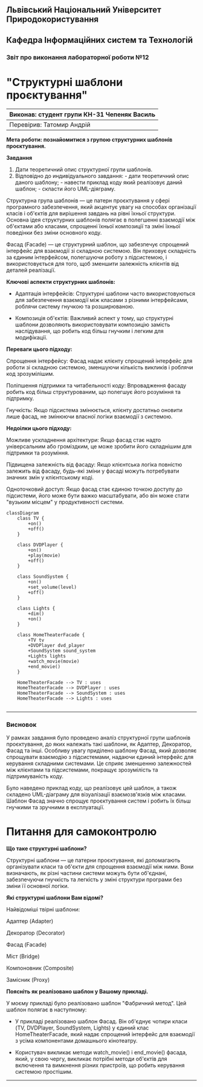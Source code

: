 ## Львівський Національний Університет Природокористування
## Кафедра Інформаційних систем та Технологій



### Звіт про виконання лабораторної роботи №12
# "Структурні шаблони проєктування"



| Виконав: студент групи КН-31 Чепеняк Василь|
|--------------------------------------------|
| Перевірив: Татомир Андрій                  |




**Мета роботи: познайомитися з групою структурних шаблонів проєктування.**


**Завдання**

1. Дати теоретичний опис структурної групи шаблонів.
2. Відповідно до индивідуального завдання: - дати теоретичний опис даного шаблону; - навести приклад коду який реалізовує даний шаблон; - скласти його UML-діяграму.


Структурна група шаблонів — це патерн проєктування у сфері програмного забезпечення, який акцентує увагу на способах організації класів і об'єктів для вирішення завдань на рівні їхньої структури.
Основна ідея структурних шаблонів полягає в полегшенні взаємодії між об'єктами або класами, спрощенні їхньої композиції та зміні їхньої поведінки без зміни основного коду.

Фасад (Facade) — це структурний шаблон, що забезпечує спрощений інтерфейс для взаємодії зі складною системою. Він приховує складність за єдиним інтерфейсом, полегшуючи роботу з підсистемою, і використовується для того, щоб зменшити залежність клієнтів від деталей реалізації.


**Ключові аспекти структурних шаблонів:**

- Адаптація інтерфейсів: Структурні шаблони часто використовуються для забезпечення взаємодії між класами з різними інтерфейсами, роблячи систему гнучкою та розширюваною.

- Композиція об'єктів: Важливий аспект у тому, що структурні шаблони дозволяють використовувати композицію замість наслідування, що робить код більш гнучким і легким для модифікації.

**Переваги цього підходу:**

Спрощення інтерфейсу: Фасад надає клієнту спрощений інтерфейс для роботи зі складною системою, зменшуючи кількість викликів і роблячи код зрозумілішим.

Поліпшення підтримки та читабельності коду: Впровадження фасаду робить код більш структурованим, що полегшує його розуміння та підтримку.

Гнучкість: Якщо підсистема змінюється, клієнту достатньо оновити лише фасад, не змінюючи власної логіки взаємодії з системою.

**Недоілки цього підходу:**

Можливе ускладнення архітектури: Якщо фасад стає надто універсальним або громіздким, це може зробити його складнішим для підтримки та розуміння.

Підвищена залежність від фасаду: Якщо клієнтська логіка повністю залежить від фасаду, будь-які зміни у фасаді можуть потребувати значних змін у клієнтському коді.

Одноточковий доступ: Якщо фасад стає єдиною точкою доступу до підсистеми, його може бути важко масштабувати, або він може стати "вузьким місцем" у продуктивності системи.

```mermaid
classDiagram
    class TV {
        +on()
        +off()
    }

    class DVDPlayer {
        +on()
        +play(movie)
        +off()
    }

    class SoundSystem {
        +on()
        +set_volume(level)
        +off()
    }

    class Lights {
        +dim()
        +on()
    }

    class HomeTheaterFacade {
        +TV tv
        +DVDPlayer dvd_player
        +SoundSystem sound_system
        +Lights lights
        +watch_movie(movie)
        +end_movie()
    }

    HomeTheaterFacade --> TV : uses
    HomeTheaterFacade --> DVDPlayer : uses
    HomeTheaterFacade --> SoundSystem : uses
    HomeTheaterFacade --> Lights : uses


```

---

### Висновок

У рамках завдання було проведено аналіз структурної групи шаблонів проєктування, до яких належать такі шаблони, як Адаптер, Декоратор, Фасад та інші. Особливу увагу приділено шаблону Фасад, який дозволяє спрощувати взаємодію з підсистемами, надаючи єдиний інтерфейс для керування складними системами. Це сприяє зменшенню залежностей між клієнтами та підсистемами, покращує зрозумілість та підтримуваність коду.

Було наведено приклад коду, що реалізовує цей шаблон, а також складено UML-діаграму для візуалізації взаємозв'язків між класами. Шаблон Фасад значно спрощує проєктування систем і робить їх більш гнучкими та зручними в експлуатації.


# Питання для самоконтролю


**Що таке структурні шаблони?**

Структурні шаблони — це патерни проєктування, які допомагають організувати класи та об'єкти для спрощення взаємодії між ними. Вони визначають, як різні частини системи можуть бути об'єднані, забезпечуючи гнучкість та легкість у зміні структури програми без зміни її основної логіки.


**Які структурні шаблони Вам відомі?**

Найвідоміші твірні шаблони:

Адаптер (Adapter)

Декоратор (Decorator)

Фасад (Facade)

Міст (Bridge)

Компоновник (Composite)

Замісник (Proxy)

**Поясніть як реалізовано шаблон у Вашому прикладі.**

У моєму прикладі було реалізовано шаблон "Фабричний метод". Цей шаблон полягає в наступному:

- У прикладі реалізовано шаблон Фасад. Він об'єднує чотири класи (TV, DVDPlayer, SoundSystem, Lights) у єдиний клас HomeTheaterFacade, який надає спрощений інтерфейс для взаємодії з усіма компонентами домашнього кінотеатру.

- Користувач викликає методи watch_movie() і end_movie() фасада, який, у свою чергу, викликає потрібні методи об'єктів для включення та вимкнення різних пристроїв, що робить керування системою простішим.

---

